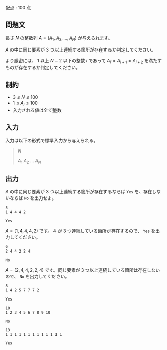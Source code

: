 配点 : $100$ 点

## 問題文

長さ $N$ の整数列 $A=(A_1,A_2,\ldots,A_N)$ が与えられます。

$A$ の中に同じ要素が $3$ つ以上連続する箇所が存在するか判定してください。

より厳密には、 $1$ 以上 $N-2$ 以下の整数 $i$ であって $A_i=A_{i+1}=A_{i+2}$ を満たすものが存在するか判定してください。

## 制約

- $3\le N\le 100$
- $1\le A_i\le 100$
- 入力される値は全て整数

## 入力

入力は以下の形式で標準入力から与えられる。

> $N$
> 
> $A_1$ $A_2$ $\ldots$ $A_N$

## 出力

$A$ の中に同じ要素が $3$ つ以上連続する箇所が存在するならば `Yes` を、存在しないならば `No` を出力せよ。

```input1
5
1 4 4 4 2
```

```output1
Yes
```

$A=(1,4,4,4,2)$ です。 $4$ が $3$ つ連続している箇所が存在するので、 `Yes` を出力してください。

```input2
6
2 4 4 2 2 4
```

```output2
No
```

$A=(2,4,4,2,2,4)$ です。同じ要素が $3$ つ以上連続している箇所は存在しないので、 `No` を出力してください。

```input3
8
1 4 2 5 7 7 7 2
```

```output3
Yes
```

```input4
10
1 2 3 4 5 6 7 8 9 10
```

```output4
No
```

```input5
13
1 1 1 1 1 1 1 1 1 1 1 1 1
```

```output5
Yes
```